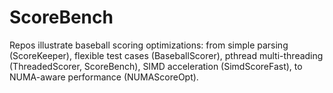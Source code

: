 # ScoreBench
Repos illustrate baseball scoring optimizations: from simple parsing (ScoreKeeper), flexible test cases (BaseballScorer), pthread multi-threading (ThreadedScorer, ScoreBench), SIMD acceleration (SimdScoreFast), to NUMA-aware performance (NUMAScoreOpt).
